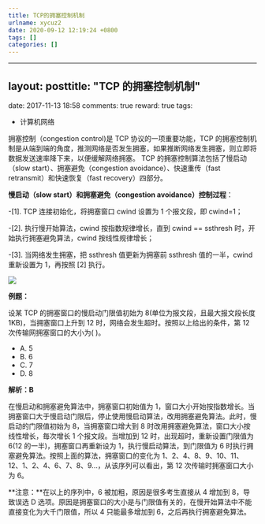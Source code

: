 ```yaml
---
title: TCP的拥塞控制机制
urlname: xycuz2
date: 2020-09-12 12:19:24 +0800
tags: []
categories: []
---
```


---

## layout: posttitle: "TCP 的拥塞控制机制"

date: 2017-11-13 18:58
comments: true
reward: true
tags:

- 计算机网络

拥塞控制（congestion control)是 TCP 协议的一项重要功能，TCP 的拥塞控制机制是从端到端的角度，推测网络是否发生拥塞，如果推断网络发生拥塞，则立即将数据发送速率降下来，以便缓解网络拥塞。
TCP 的拥塞控制算法包括了慢启动（slow start）、拥塞避免（congestion avoidance）、快速重传（fast retransmit）和快速恢复（fast recovery）四部分。

**慢启动（slow start）和拥塞避免（congestion avoidance）控制过程**：

-[1]. TCP 连接初始化，将拥塞窗口 cwind 设置为 1 个报文段，即 cwind=1；

-[2]. 执行慢开始算法，cwind 按指数规律增长，直到 cwind == ssthresh 时，开始执行拥塞避免算法，cwind 按线性规律增长；

-[3]. 当网络发生拥塞，把 ssthresh 值更新为拥塞前 ssthresh 值的一半，cwind 重新设置为 1，再按照 [2] 执行。

![](http://img.blog.csdn.net/20150925124844736#alt=%E6%85%A2%E5%90%AF%E5%8A%A8%E5%92%8C%E6%8B%A5%E5%A1%9E%E9%81%BF%E5%85%8D)

**例题：**

设某 TCP 的拥塞窗口的慢启动门限值初始为 8(单位为报文段，且最大报文段长度 1KB)，当拥塞窗口上升到 12 时，网络会发生超时。按照以上给出的条件，第 12 次传输网拥塞窗口的大小为( )。

- A. 5
- B. 6
- C. 7
- D. 8

**解析：B**

在慢启动和拥塞避免算法中，拥塞窗口初始值为 1，窗口大小开始按指数增长。当拥塞窗口大于慢启动门限后，停止使用慢启动算法，改用拥塞避免算法。此时，慢启动的门限值初始为 8，当拥塞窗口增大到 8 时改用拥塞避免算法，窗口大小按线性增长，毎次增长 1 个报文段。当增加到 12 时，出现超时，重新设置门限值为 6(12 的一半)，拥塞窗口再重新设为 1，执行慢启动算法，到门限值为 6 时执行拥塞避免算法。按照上面的算法，拥塞窗口的变化为 1、2、4、8、9、10、11、12、1、2、4、6、7、8、9...，从该序列可以看出，第 12 次传输时拥塞窗口大小为 6。

**注意：**在以上的序列中，6 被加粗，原因是很多考生直接从 4 增加到 8，导致误选 D 选项。原因是拥塞窗口的大小是与门限值有关的，在慢开始算法中不能直接变化为大千门限值，所以 4 只能最多增加到 6，之后再执行拥塞避免算法。

